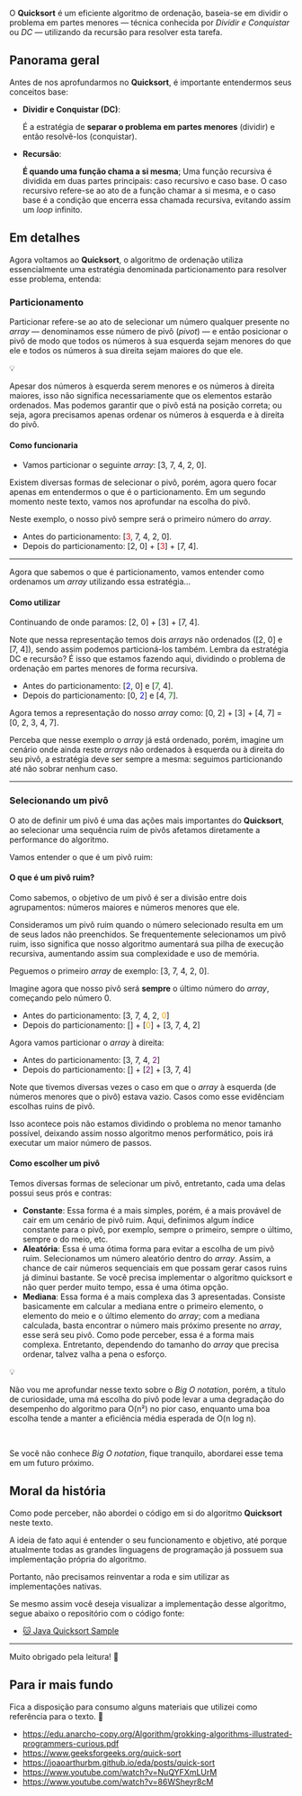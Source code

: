 O **Quicksort** é um eficiente algoritmo de ordenação, baseia-se em dividir o problema em partes menores — técnica conhecida por _Dividir e Conquistar_ ou _DC_ — utilizando da recursão para resolver esta tarefa.

## Panorama geral

Antes de nos aprofundarmos no **Quicksort**, é importante entendermos seus conceitos base:

- **Dividir e Conquistar (DC)**:  

  É a estratégia de **separar o problema em partes menores** (dividir) e então resolvê-los (conquistar).
    
- **Recursão**:  

  **É quando uma função chama a si mesma**; Uma função recursiva é dividida em duas partes principais: caso recursivo e caso base. O caso recursivo refere-se ao ato de a função chamar a si mesma, e o caso base é a condição que encerra essa chamada recursiva, evitando assim um _loop_ infinito.
    

## Em detalhes

Agora voltamos ao **Quicksort**, o algoritmo de ordenação utiliza essencialmente uma estratégia denominada particionamento para resolver esse problema, entenda:

### Particionamento

Particionar refere-se ao ato de selecionar um número qualquer presente no _array_ — denominamos esse número de pivô (_pivot_) — e então posicionar o pivô de modo que todos os números à sua esquerda sejam menores do que ele e todos os números à sua direita sejam maiores do que ele.

<aside class="callout">
  <div class="icon">💡</div>
  <div class="content">
    <p>Apesar dos números à esquerda serem menores e os números à direita maiores, isso não significa necessariamente que os elementos estarão ordenados. Mas podemos garantir que o pivô está na posição correta; ou seja, agora precisamos apenas ordenar os números à esquerda e à direita do pivô.</p>
  </div>
</aside>

#### Como funcionaria

- Vamos particionar o seguinte _array_: [3, 7, 4, 2, 0].

Existem diversas formas de selecionar o pivô, porém, agora quero focar apenas em entendermos o que é o particionamento. Em um segundo momento neste texto, vamos nos aprofundar na escolha do pivô. 

Neste exemplo, o nosso pivô sempre será o primeiro número do _array_.

- Antes do particionamento: [<span style="color: red">3</span>, 7, 4, 2, 0].
- Depois do particionamento: [2, 0] + [<span style="color: red">3</span>] + [7, 4].

---

Agora que sabemos o que é particionamento, vamos entender como ordenamos um _array_ utilizando essa estratégia…

#### Como utilizar

Continuando de onde paramos: [2, 0] + [3] + [7, 4].

Note que nessa representação temos dois _arrays_ não ordenados ([2, 0] e [7, 4]), sendo assim podemos particioná-los também. Lembra da estratégia DC e recursão? É isso que estamos fazendo aqui, dividindo o problema de ordenação em partes menores de forma recursiva.

- Antes do particionamento: [<span style="color: blue">2</span>, 0] e [<span style="color: green">7</span>, 4].
- Depois do particionamento: [0, <span style="color: blue">2</span>] e [4, <span style="color: green">7</span>].

Agora temos a representação do nosso _array_ como: [0, 2] + [3] + [4, 7] = [0, 2, 3, 4, 7].

Perceba que nesse exemplo o _array_ já está ordenado, porém, imagine um cenário onde ainda reste _arrays_ não ordenados à esquerda ou à direita do seu pivô, a estratégia deve ser sempre a mesma: seguimos particionando até não sobrar nenhum caso.

---

### Selecionando um pivô

O ato de definir um pivô é uma das ações mais importantes do **Quicksort**, ao selecionar uma sequência ruim de pivôs afetamos diretamente a performance do algoritmo. 

Vamos entender o que é um pivô ruim:

#### O que é um pivô ruim?

Como sabemos, o objetivo de um pivô é ser a divisão entre dois agrupamentos: números maiores e números menores que ele. 

Consideramos um pivô ruim quando o número selecionado resulta em um de seus lados não preenchidos. Se frequentemente selecionamos um pivô ruim, isso significa que nosso algoritmo aumentará sua pilha de execução recursiva, aumentando assim sua complexidade e uso de memória.

Peguemos o primeiro _array_ de exemplo: [3, 7, 4, 2, 0]. 

Imagine agora que nosso pivô será **sempre** o último número do _array_, começando pelo número 0.

- Antes do particionamento:  [3, 7, 4, 2, <span style="color: orange">0</span>]
- Depois do particionamento: [] + [<span style="color: orange">0</span>] + [3, 7, 4, 2]

Agora vamos particionar o _array_ à direita:

- Antes do particionamento: [3, 7, 4, <span style="color: purple">2</span>]
- Depois do particionamento: [] + [<span style="color: purple">2</span>] + [3, 7, 4]

Note que tivemos diversas vezes o caso em que o _array_ à esquerda (de números menores que o pivô) estava vazio. Casos como esse evidênciam escolhas ruins de pivô. 

Isso acontece pois não estamos dividindo o problema no menor tamanho possível, deixando assim nosso algoritmo menos performático, pois irá executar um maior número de passos.

#### Como escolher um pivô

Temos diversas formas de selecionar um pivô, entretanto, cada uma delas possui seus prós e contras:

- **Constante**: Essa forma é a mais simples, porém, é a mais provável de cair em um cenário de pivô ruim. Aqui, definimos algum índice constante para o pivô, por exemplo, sempre o primeiro, sempre o último, sempre o do meio, etc.
- **Aleatória**: Essa é uma ótima forma para evitar a escolha de um pivô ruim. Selecionamos um número aleatório dentro do _array_. Assim, a chance de cair números sequenciais em que possam gerar casos ruins já diminui bastante. Se você precisa implementar o algoritmo quicksort e não quer perder muito tempo, essa é uma ótima opção.
- **Mediana**: Essa forma é a mais complexa das 3 apresentadas. Consiste basicamente em calcular a mediana entre o primeiro elemento, o elemento do meio e o último elemento do _array_; com a mediana calculada, basta encontrar o número mais próximo presente no _array_, esse será seu pivô. Como pode perceber, essa é a forma mais complexa. Entretanto, dependendo do tamanho do _array_ que precisa ordenar, talvez valha a pena o esforço.

<aside class="callout">
  <div class="icon">💡</div> 
  <div class="content">
    <p>Não vou me aprofundar nesse texto sobre o <i>Big O notation</i>, porém, a título de curiosidade, uma má escolha do pivô pode levar a uma degradação do desempenho do algoritmo para O(n²) no pior caso, enquanto uma boa escolha tende a manter a eficiência média esperada de O(n log n).</p>
    </br>
    <p>Se você não conhece <i>Big O notation</i>, fique tranquilo, abordarei esse tema em um futuro próximo.</p>
  </div>
</aside>

## Moral da história

Como pode perceber, não abordei o código em si do algoritmo **Quicksort** neste texto. 

A ideia de fato aqui é entender o seu funcionamento e objetivo, até porque atualmente todas as grandes linguagens de programação já possuem sua implementação própria do algoritmo. 

Portanto, não precisamos reinventar a roda e sim utilizar as implementações nativas. 

Se mesmo assim você deseja visualizar a implementação desse algoritmo, segue abaixo o repositório com o código fonte:

- [🐱 Java Quicksort Sample](https://github.com/gustavo-flor/java-quicksort)

---

Muito obrigado pela leitura! 🍻

## Para ir mais fundo

Fica a disposição para consumo alguns materiais que utilizei como referência para o texto. 🎨

- <https://edu.anarcho-copy.org/Algorithm/grokking-algorithms-illustrated-programmers-curious.pdf>
- <https://www.geeksforgeeks.org/quick-sort>
- <https://joaoarthurbm.github.io/eda/posts/quick-sort>
- <https://www.youtube.com/watch?v=NuQYFXmLUrM>
- <https://www.youtube.com/watch?v=86WSheyr8cM>